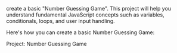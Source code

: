 create a basic "Number Guessing Game". This project will help you understand fundamental JavaScript concepts such as variables, conditionals, loops, and user input handling.

Here's how you can create a basic Number Guessing Game:

Project: Number Guessing Game